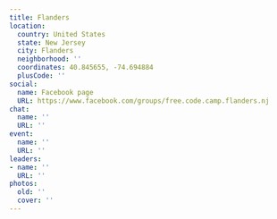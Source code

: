 ```yaml
---
title: Flanders
location:
  country: United States
  state: New Jersey
  city: Flanders
  neighborhood: ''
  coordinates: 40.845655, -74.694884
  plusCode: ''
social:
  name: Facebook page
  URL: https://www.facebook.com/groups/free.code.camp.flanders.nj
chat:
  name: ''
  URL: ''
event:
  name: ''
  URL: ''
leaders:
- name: ''
  URL: ''
photos:
  old: ''
  cover: ''
---
```

